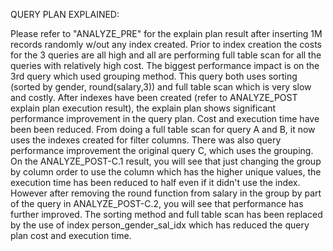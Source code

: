 QUERY PLAN EXPLAINED:

Please refer to "ANALYZE_PRE" for the explain plan result after inserting 1M records randomly w/out any index created.
Prior to index creation the costs for the 3 queries are all high and all are performing full table scan for all the queries with relatively high cost. 
The biggest performance impact is on the 3rd query which used grouping method. This query both uses sorting (sorted by gender, round(salary,3)) and full table scan which is very slow and costly.
After indexes have been created (refer to ANALYZE_POST explain plan execution result), the explain plan shows significant performance improvement in the query plan. Cost and execution time have been been reduced.
From doing a full table scan for query A and B, it now uses the indexes created for filter columns. 
There was also query performance improvement the original query C, which uses the grouping.
On the ANALYZE_POST-C.1 result, you will see that just changing the group by column order to use the column which has the higher unique values, the execution time has been reduced to half even if it didn't use the index.
However after removing the round function from salary in the group by part of the query in ANALYZE_POST-C.2, you will see that performance has further improved.
The sorting method and full table scan has been replaced by the use of index person_gender_sal_idx which has reduced the query plan cost and execution time.
